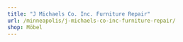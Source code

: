 ```yaml
---
title: "J Michaels Co. Inc. Furniture Repair"
url: /minneapolis/j-michaels-co-inc-furniture-repair/
shop: Möbel
---
```

